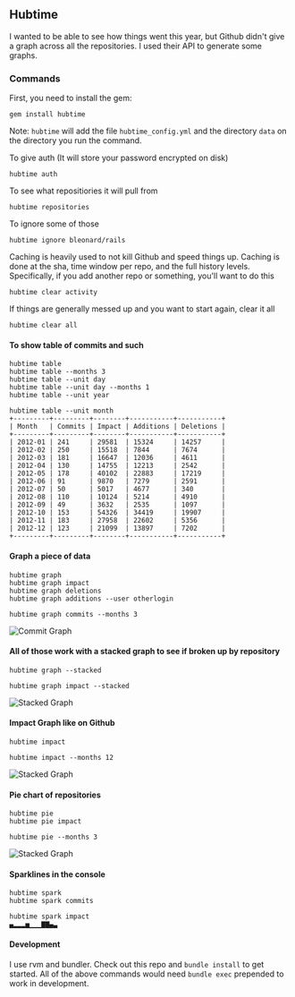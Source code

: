 ## Hubtime

I wanted to be able to see how things went this year, but Github didn't give a graph across all the repositories. I used their API to generate some graphs.

### Commands

First, you need to install the gem:

    gem install hubtime

Note: `hubtime` will add the file `hubtime_config.yml` and the directory `data` on the directory you run the command.

To give auth (It will store your password encrypted on disk)

    hubtime auth

To see what repositiories it will pull from

    hubtime repositories
    
To ignore some of those

    hubtime ignore bleonard/rails
    
Caching is heavily used to not kill Github and speed things up. Caching is done at the sha, time window per repo, and the full history levels.
Specifically, if you add another repo or something, you'll want to do this

    hubtime clear activity

If things are generally messed up and you want to start again, clear it all

    hubtime clear all
    
#### To show table of commits and such

    hubtime table
    hubtime table --months 3
    hubtime table --unit day
    hubtime table --unit day --months 1
    hubtime table --unit year
    
    hubtime table --unit month
    +---------+---------+--------+-----------+-----------+
    | Month   | Commits | Impact | Additions | Deletions |
    +---------+---------+--------+-----------+-----------+
    | 2012-01 | 241     | 29581  | 15324     | 14257     |
    | 2012-02 | 250     | 15518  | 7844      | 7674      |
    | 2012-03 | 181     | 16647  | 12036     | 4611      |
    | 2012-04 | 130     | 14755  | 12213     | 2542      |
    | 2012-05 | 178     | 40102  | 22883     | 17219     |
    | 2012-06 | 91      | 9870   | 7279      | 2591      |
    | 2012-07 | 50      | 5017   | 4677      | 340       |
    | 2012-08 | 110     | 10124  | 5214      | 4910      |
    | 2012-09 | 49      | 3632   | 2535      | 1097      |
    | 2012-10 | 153     | 54326  | 34419     | 19907     |
    | 2012-11 | 183     | 27958  | 22602     | 5356      |
    | 2012-12 | 123     | 21099  | 13897     | 7202      |
    +---------+---------+--------+-----------+-----------+

#### Graph a piece of data

    hubtime graph
    hubtime graph impact
    hubtime graph deletions
    hubtime graph additions --user otherlogin
    
    hubtime graph commits --months 3

![Commit Graph](https://raw.github.com/bleonard/hubtime/master/readme/graph.png)
    
#### All of those work with a stacked graph to see if broken up by repository

    hubtime graph --stacked
    
    hubtime graph impact --stacked
    
![Stacked Graph](https://raw.github.com/bleonard/hubtime/master/readme/stacked.png)
    
#### Impact Graph like on Github

    hubtime impact
    
    hubtime impact --months 12

![Stacked Graph](https://raw.github.com/bleonard/hubtime/master/readme/impact.png)
    
#### Pie chart of repositories

    hubtime pie
    hubtime pie impact
    
    hubtime pie --months 3

![Stacked Graph](https://raw.github.com/bleonard/hubtime/master/readme/pie.png)
    
#### Sparklines in the console

    hubtime spark
    hubtime spark commits
    
    hubtime spark impact
    ▄▂▂▂▅▁▁▁▇▇▄▃
    
#### Development

I use rvm and bundler. Check out this repo and `bundle install` to get started.
All of the above commands would need `bundle exec` prepended to work in development.
    

